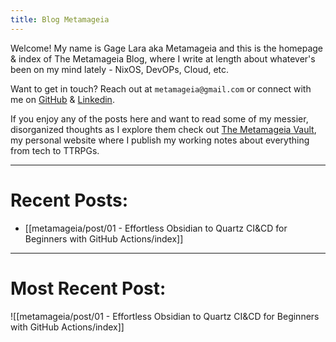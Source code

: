 ```yaml
---
title: Blog Metamageia
---
```


Welcome! My name is Gage Lara aka Metamageia and this is the homepage & index of The Metamageia Blog, where I write at length about whatever's been on my mind lately - NixOS, DevOPs, Cloud, etc. 

Want to get in touch? Reach out at `metamageia@gmail.com` or connect with me on [GitHub](https://github.com/metamageia) & [Linkedin](https://www.linkedin.com/in/gage-lara). 

If you enjoy any of the posts here and want to read some of my messier, disorganized thoughts as I explore them check out [The Metamageia Vault](https://metamageia.github.io/The-Metamageia-Vault/), my personal website where I publish my working notes about everything from tech to TTRPGs. 

---

# Recent Posts:
- [[metamageia/post/01 - Effortless Obsidian to Quartz CI&CD for Beginners with GitHub Actions/index]]

---

# Most Recent Post:

![[metamageia/post/01 - Effortless Obsidian to Quartz CI&CD for Beginners with GitHub Actions/index]]